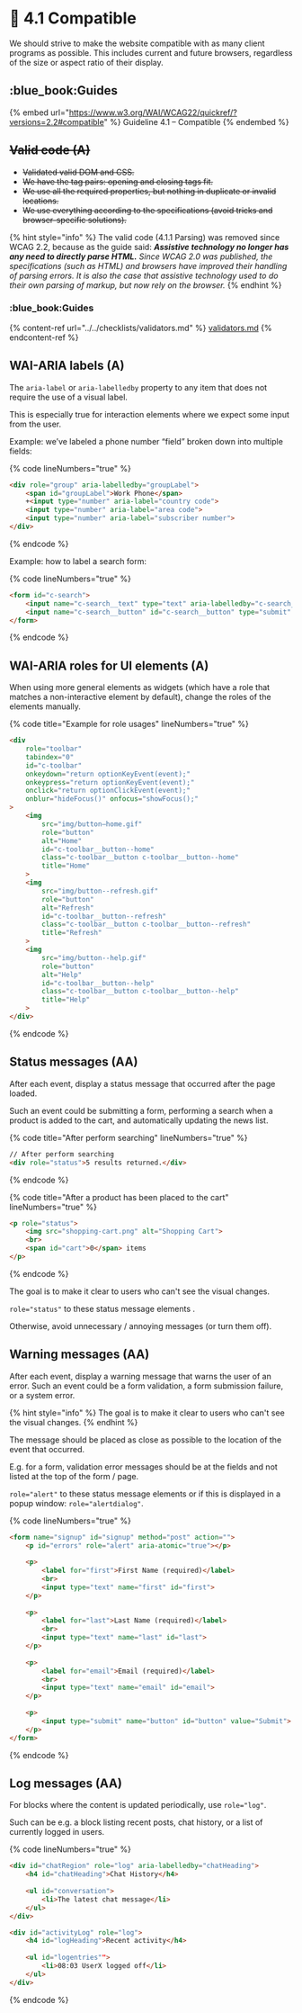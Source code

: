 # 📱 4.1 Compatible

We should strive to make the website compatible with as many client programs as possible. This includes current and future browsers, regardless of the size or aspect ratio of their display.

## :blue\_book:Guides

{% embed url="https://www.w3.org/WAI/WCAG22/quickref/?versions=2.2#compatible" %}
Guideline 4.1 – Compatible
{% endembed %}

## ~~Valid code (A)~~

* ~~Validated valid DOM and CSS.~~
* ~~We have the tag pairs: opening and closing tags fit.~~
* ~~We use all the required properties, but nothing in duplicate or invalid locations.~~
* ~~We use everything according to the specifications (avoid tricks and browser-specific solutions).~~

{% hint style="info" %}
The valid code (4.1.1 Parsing) was removed since WCAG 2.2, because as the guide said: _**Assistive technology no longer has any need to directly parse HTML.** Since WCAG 2.0 was published, the specifications (such as HTML) and browsers have improved their handling of parsing errors. It is also the case that assistive technology used to do their own parsing of markup, but now rely on the browser._
{% endhint %}

### :blue\_book:Guides

{% content-ref url="../../checklists/validators.md" %}
[validators.md](../../checklists/validators.md)
{% endcontent-ref %}

## WAI-ARIA labels (A)

The `aria-label` or `aria-labelledby` property to any item that does not require the use of a visual label.

This is especially true for interaction elements where we expect some input from the user.

Example: we’ve labeled a phone number “field” broken down into multiple fields:

{% code lineNumbers="true" %}
```html
<div role="group" aria-labelledby="groupLabel">
    <span id="groupLabel">Work Phone</span>
    +<input type="number" aria-label="country code">
    <input type="number" aria-label="area code">
    <input type="number" aria-label="subscriber number">
</div>
```
{% endcode %}

Example: how to label a search form:

{% code lineNumbers="true" %}
```html
<form id="c-search">
    <input name="c-search__text" type="text" aria-labelledby="c-search__button">
    <input name="c-search__button" id="c-search__button" type="submit" value="Search">
</form>
```
{% endcode %}

## WAI-ARIA roles for UI elements (A)

When using more general elements as widgets (which have a role that matches a non-interactive element by default), change the roles of the elements manually.

{% code title="Example for role usages" lineNumbers="true" %}
```html
<div
    role="toolbar"
    tabindex="0"
    id="c-toolbar"
    onkeydown="return optionKeyEvent(event);"
    onkeypress="return optionKeyEvent(event);"
    onclick="return optionClickEvent(event);"
    onblur="hideFocus()" onfocus="showFocus();"
> 
    <img 
        src="img/button–home.gif" 
        role="button" 
        alt="Home" 
        id="c-toolbar__button--home"
        class="c-toolbar__button c-toolbar__button--home" 
        title="Home"
    >
    <img 
        src="img/button--refresh.gif" 
        role="button" 
        alt="Refresh" 
        id="c-toolbar__button--refresh" 
        class="c-toolbar__button c-toolbar__button--refresh"
        title="Refresh"
    >
    <img 
        src="img/button--help.gif" 
        role="button" 
        alt="Help" 
        id="c-toolbar__button--help" 
        class="c-toolbar__button c-toolbar__button--help" 
        title="Help"
    > 
</div>
```
{% endcode %}

## Status messages (AA)

After each event, display a status message that occurred after the page loaded.

Such an event could be submitting a form, performing a search when a product is added to the cart, and automatically updating the news list.

{% code title="After perform searching" lineNumbers="true" %}
```html
// After perform searching
<div role="status">5 results returned.</div>
```
{% endcode %}

{% code title="After a product has been placed to the cart" lineNumbers="true" %}
```html
<p role="status">
    <img src="shopping-cart.png" alt="Shopping Cart">    
    <br>    
    <span id="cart">0</span> items
</p>
```
{% endcode %}

The goal is to make it clear to users who can't see the visual changes.

`role="status"` to these status message elements .

Otherwise, avoid unnecessary / annoying messages (or turn them off).

## Warning messages (AA)

After each event, display a warning message that warns the user of an error. Such an event could be a form validation, a form submission failure, or a system error.

{% hint style="info" %}
The goal is to make it clear to users who can't see the visual changes.
{% endhint %}

The message should be placed as close as possible to the location of the event that occurred.

E.g. for a form, validation error messages should be at the fields and not listed at the top of the form / page.

`role="alert"` to these status message elements or if this is displayed in a popup window: `role="alertdialog"`.

{% code lineNumbers="true" %}
```html
<form name="signup" id="signup" method="post" action="">
    <p id="errors" role="alert" aria-atomic="true"></p>
    
    <p>
        <label for="first">First Name (required)</label>
        <br>
        <input type="text" name="first" id="first">
    </p>
    
    <p>
        <label for="last">Last Name (required)</label>
        <br>
        <input type="text" name="last" id="last">
    </p>
    
    <p>
        <label for="email">Email (required)</label>
        <br>
        <input type="text" name="email" id="email">
    </p>
    
    <p>
        <input type="submit" name="button" id="button" value="Submit">
    </p>
</form>
```
{% endcode %}

## Log messages (AA)

For blocks where the content is updated periodically, use `role="log"`.

Such can be e.g. a block listing recent posts, chat history, or a list of currently logged in users.

{% code lineNumbers="true" %}
```html
<div id="chatRegion" role="log" aria-labelledby="chatHeading">
    <h4 id="chatHeading">Chat History</h4>
    
    <ul id="conversation">
        <li>The latest chat message</li>
    </ul>
</div>

<div id="activityLog" role="log">
    <h4 id="logHeading">Recent activity</h4>
    
    <ul id="logentries"">
        <li>08:03 UserX logged off</li>
    </ul>
</div>
```
{% endcode %}

